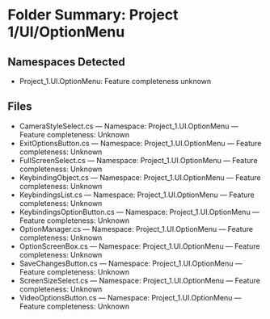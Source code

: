# Folder Summary: Project 1/UI/OptionMenu

## Namespaces Detected
- Project_1.UI.OptionMenu: Feature completeness unknown

## Files
- CameraStyleSelect.cs — Namespace: Project_1.UI.OptionMenu — Feature completeness: Unknown
- ExitOptionsButton.cs — Namespace: Project_1.UI.OptionMenu — Feature completeness: Unknown
- FullScreenSelect.cs — Namespace: Project_1.UI.OptionMenu — Feature completeness: Unknown
- KeybindingObject.cs — Namespace: Project_1.UI.OptionMenu — Feature completeness: Unknown
- KeybindingsList.cs — Namespace: Project_1.UI.OptionMenu — Feature completeness: Unknown
- KeybindingsOptionButton.cs — Namespace: Project_1.UI.OptionMenu — Feature completeness: Unknown
- OptionManager.cs — Namespace: Project_1.UI.OptionMenu — Feature completeness: Unknown
- OptionScreenBox.cs — Namespace: Project_1.UI.OptionMenu — Feature completeness: Unknown
- SaveChangesButton.cs — Namespace: Project_1.UI.OptionMenu — Feature completeness: Unknown
- ScreenSizeSelect.cs — Namespace: Project_1.UI.OptionMenu — Feature completeness: Unknown
- VideoOptionsButton.cs — Namespace: Project_1.UI.OptionMenu — Feature completeness: Unknown
